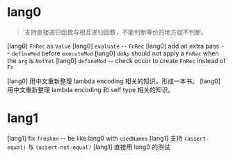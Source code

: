 # lang0

> 支持直接递归函数与相互递归函数，不能判断等价的地方就不判断。

[lang0] `FnRec` as `Value`
[lang0] `evaluate` -- `FnRec`
[lang0] add an extra pass -- `defineMod` before `executeMod`
[lang0] `doAp` should not apply a `FnRec` when the `arg` is `NotYet`
[lang0] `defineMod` -- check occor to create `FnRec` instead of `Fn`

[lang0] 用中文重新整理 lambda encoding 相关的知识，形成一本书。
[lang0] 用中文重新整理 lambda encoding 和 self type 相关的知识。

# lang1

[lang1] fix `freshen` -- be like lang0 with `usedNames`
[lang1] 支持 `(assert-equal)` 与 `(assert-not-equal)`
[lang1] 直接用 lang0 的测试
